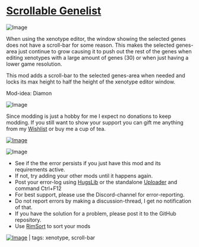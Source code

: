 # [Scrollable Genelist](https://steamcommunity.com/sharedfiles/filedetails/?id=3453246011)

![Image](https://i.imgur.com/iCj5o7O.png)

When using the xenotype editor, the window showing the selected genes does not have a scroll-bar for some reason. 
This makes the selected genes-area just continue to grow causing it to push out the rest of the genes when editing xenotypes with a large amount of genes (30) or when just having a lower game resolution.

This mod adds a scroll-bar to the selected genes-area when needed and locks its max height to half the height of the xenotype editor window.

Mod-idea: Diamon

![Image](https://i.imgur.com/Ds0rBAD.png)

Since modding is just a hobby for me I expect no donations to keep modding. If you still want to show your support you can gift me anything from my [Wishlist](https://store.steampowered.com/wishlist/id/Mlie) or buy me a cup of tea.

[![Image](https://i.imgur.com/VWG0yff.png)](https://ko-fi.com/G2G55DDYD)

![Image](https://i.imgur.com/5xwDG6H.png)



-  See if the the error persists if you just have this mod and its requirements active.
-  If not, try adding your other mods until it happens again.
-  Post your error-log using [HugsLib](https://steamcommunity.com/workshop/filedetails/?id=818773962) or the standalone [Uploader](https://steamcommunity.com/sharedfiles/filedetails/?id=2873415404) and command Ctrl+F12
-  For best support, please use the Discord-channel for error-reporting.
-  Do not report errors by making a discussion-thread, I get no notification of that.
-  If you have the solution for a problem, please post it to the GitHub repository.
-  Use [RimSort](https://github.com/RimSort/RimSort/releases/latest) to sort your mods

 

[![Image](https://img.shields.io/github/v/release/emipa606/ScrollableGenelist?label=latest%20version&style=plastic&labelColor=0070cd&color=white)](https://steamcommunity.com/sharedfiles/filedetails/changelog/3453246011) | tags: xenotype,  scroll-bar
